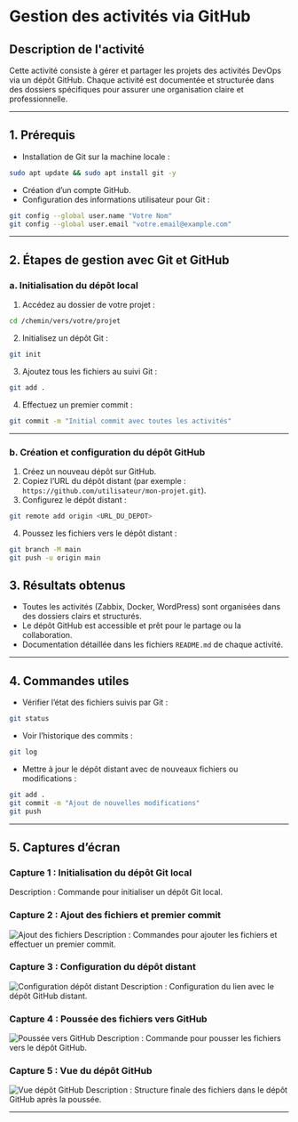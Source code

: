 # Gestion des activités via GitHub

## Description de l'activité

Cette activité consiste à gérer et partager les projets des activités DevOps via un dépôt GitHub. Chaque activité est documentée et structurée dans des dossiers spécifiques pour assurer une organisation claire et professionnelle.

---

## 1. Prérequis

- Installation de Git sur la machine locale :

```bash
sudo apt update && sudo apt install git -y
```

- Création d’un compte GitHub.
- Configuration des informations utilisateur pour Git :

```bash
git config --global user.name "Votre Nom"
git config --global user.email "votre.email@example.com"
```

---

## 2. Étapes de gestion avec Git et GitHub

### a. Initialisation du dépôt local

1. Accédez au dossier de votre projet :

```bash
cd /chemin/vers/votre/projet
```

2. Initialisez un dépôt Git :

```bash
git init
```

3. Ajoutez tous les fichiers au suivi Git :

```bash
git add .
```

4. Effectuez un premier commit :

```bash
git commit -m "Initial commit avec toutes les activités"
```

---

### b. Création et configuration du dépôt GitHub

1. Créez un nouveau dépôt sur GitHub.
2. Copiez l’URL du dépôt distant (par exemple : `https://github.com/utilisateur/mon-projet.git`).
3. Configurez le dépôt distant :

```bash
git remote add origin <URL_DU_DEPOT>
```

4. Poussez les fichiers vers le dépôt distant :

```bash
git branch -M main
git push -u origin main
```

## 3. Résultats obtenus

- Toutes les activités (Zabbix, Docker, WordPress) sont organisées dans des dossiers clairs et structurés.
- Le dépôt GitHub est accessible et prêt pour le partage ou la collaboration.
- Documentation détaillée dans les fichiers `README.md` de chaque activité.

---

## 4. Commandes utiles

- Vérifier l’état des fichiers suivis par Git :

```bash
git status
```

- Voir l’historique des commits :

```bash
git log
```

- Mettre à jour le dépôt distant avec de nouveaux fichiers ou modifications :

```bash
git add .
git commit -m "Ajout de nouvelles modifications"
git push
```

---

## 5. Captures d’écran

### Capture 1 : Initialisation du dépôt Git local

Description : Commande pour initialiser un dépôt Git local.

### Capture 2 : Ajout des fichiers et premier commit
![Ajout des fichiers](file-JhaWXHC2UPGqJWanroHfth)
Description : Commandes pour ajouter les fichiers et effectuer un premier commit.

### Capture 3 : Configuration du dépôt distant
![Configuration dépôt distant](file-SiegUJFhhB9t2dbeVtA5zz)
Description : Configuration du lien avec le dépôt GitHub distant.

### Capture 4 : Poussée des fichiers vers GitHub
![Poussée vers GitHub](file-Aavw9M1Cx1Y1bEXuamtk7t)
Description : Commande pour pousser les fichiers vers le dépôt GitHub.

### Capture 5 : Vue du dépôt GitHub
![Vue dépôt GitHub](file-LjijjvtTroHqLYXyj9aUBC)
Description : Structure finale des fichiers dans le dépôt GitHub après la poussée.

---
